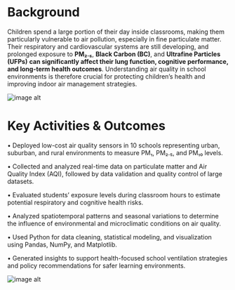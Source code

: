 # Background

Children spend a large portion of their day inside classrooms, making them particularly vulnerable to air pollution, especially in fine particulate matter. Their respiratory and cardiovascular systems are still developing, and prolonged exposure to **PM₂.₅**, **Black Carbon (BC)**, and **Ultrafine Particles (UFPs)** **can significantly affect their lung function, cognitive performance, and long-term health outcomes**. Understanding air quality in school environments is therefore crucial for protecting children’s health and improving indoor air management strategies.

![image alt](https://github.com/rivanchandraroy/School-project_1/blob/main/Diurnal%20Variation%20in%20different%20urban%20setting.png?raw=true)

# Key Activities & Outcomes
•	Deployed low-cost air quality sensors in 10 schools representing urban, suburban, and rural environments to measure PM₁, PM₂.₅, and PM₁₀ levels.

•	Collected and analyzed real-time data on particulate matter and Air Quality Index (AQI), followed by data validation and quality control of large datasets.

•	Evaluated students’ exposure levels during classroom hours to estimate potential respiratory and cognitive health risks.

•	Analyzed spatiotemporal patterns and seasonal variations to determine the influence of environmental and microclimatic conditions on air quality.

•	Used Python for data cleaning, statistical modeling, and visualization using Pandas, NumPy, and Matplotlib.

•	Generated insights to support health-focused school ventilation strategies and policy recommendations for safer learning environments.


![image alt](https://github.com/rivanchandraroy/School-project_1/blob/main/Concentration%20summary%20in%20different%20season.png?raw=true)
